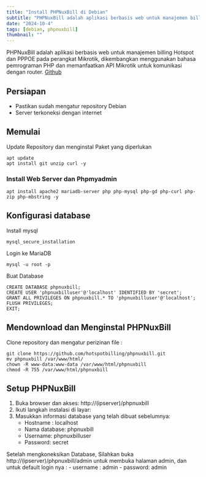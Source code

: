 ```yaml
---
title: "Install PHPNuxBill di Debian"
subtitle: "PHPNuxBill adalah aplikasi berbasis web untuk manajemen billing Hotspot dan PPPOE pada perangkat Mikrotik"
date: "2024-10-4"
tags: [debian, phpnuxbill]
thumbnail: ""
---
```


PHPNuxBill adalah aplikasi berbasis web untuk manajemen billing Hotspot dan PPPOE pada perangkat Mikrotik, dikembangkan menggunakan bahasa pemrograman PHP dan memanfaatkan API Mikrotik untuk komunikasi dengan router. [Github](https://github.com/hotspotbilling/phpnuxbill)

##  Persiapan 

- Pastikan sudah mengatur repository Debian
- Server terkoneksi dengan internet 

##  Memulai

Update  Repository  dan menginstal Paket yang diperlukan 


```
apt update
apt install git unzip curl -y
```

### Install Web Server dan Phpmyadmin


```
apt install apache2 mariadb-server php php-mysql php-gd php-curl php-zip php-mbstring -y
```

## Konfigurasi database 

Install mysql


```
mysql_secure_installation
```

Login ke MariaDB


```
mysql -u root -p
```

Buat Database 

```
CREATE DATABASE phpnuxbill;
CREATE USER 'phpnuxbilluser'@'localhost' IDENTIFIED BY 'secret';
GRANT ALL PRIVILEGES ON phpnuxbill.* TO 'phpnuxbilluser'@'localhost';
FLUSH PRIVILEGES;
EXIT;
```

## Mendownload dan Menginstal PHPNuxBill

Clone repository dan mengatur perizinan file : 

```
git clone https://github.com/hotspotbilling/phpnuxbill.git
mv phpnuxbill /var/www/html/
chown -R www-data:www-data /var/www/html/phpnuxbill
chmod -R 755 /var/www/html/phpnuxbill

```

## Setup PHPNuxBill

1. Buka browser dan akses: http://(ipserver)/phpnuxbill
2. Ikuti langkah instalasi di layar:
3.  Masukkan informasi database yang telah dibuat sebelumnya:
    - Hostname : localhost 
    - Nama database: phpnuxbill
    - Username: phpnuxbilluser
    - Password: secret 
    
Setelah mengkoneksikan Database, Silahkan buka http://(ipserver)/phpnuxbill/admin untuk membuka halaman admin, dan untuk default login nya : 
    - username : admin
    - password: admin
